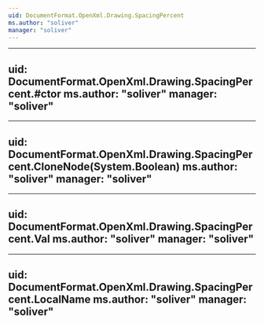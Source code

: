 ```yaml
---
uid: DocumentFormat.OpenXml.Drawing.SpacingPercent
ms.author: "soliver"
manager: "soliver"
---
```


---
uid: DocumentFormat.OpenXml.Drawing.SpacingPercent.#ctor
ms.author: "soliver"
manager: "soliver"
---

---
uid: DocumentFormat.OpenXml.Drawing.SpacingPercent.CloneNode(System.Boolean)
ms.author: "soliver"
manager: "soliver"
---

---
uid: DocumentFormat.OpenXml.Drawing.SpacingPercent.Val
ms.author: "soliver"
manager: "soliver"
---

---
uid: DocumentFormat.OpenXml.Drawing.SpacingPercent.LocalName
ms.author: "soliver"
manager: "soliver"
---
